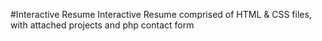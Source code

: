 #Interactive Resume
Interactive Resume comprised of HTML & CSS files, with attached projects and php contact form
